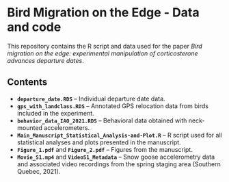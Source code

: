 # Bird Migration on the Edge - Data and code  

This repository contains the R script and data used for the paper *Bird migration on the edge: experimental manipulation of corticosterone advances departure dates*.  

## Contents  

- **`departure_date.RDS`** – Individual departure date data.  
- **`gps_with_landclass.RDS`** – Annotated GPS relocation data from birds included in the experiment.
- **`behavior_data_IAO_2021.RDS`** – Behavioral data obtained with neck-mounted accelerometers.
- **`Main_Manuscript_Statistical_Analysis-and-Plot.R`** – R script used for all statistical analyses and plots presented in the manuscript.  
- **`Figure_1.pdf`** and **`Figure_2.pdf`** – Figures from the manuscript.  
- **`Movie_S1.mp4`** and **`VideoS1_Metadata`** – Snow goose accelerometry data and associated video recordings from the spring staging area (Southern Quebec, 2021).
